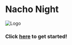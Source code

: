 # Nacho Night

![Logo](./.vuepress/docs/public/img/logo.png "Logo")

### Click [here](/docs) to get started!